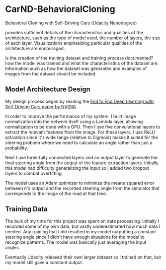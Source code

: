 # CarND-BehavioralCloning
Behavioral Cloning with Self-Driving Cars (Udacity Nanodegree)

provides sufficient details of the characteristics and qualities of the architecture, such as the type of model used, the number of layers, the size of each layer. Visualizations emphasizing particular qualities of the architecture are encouraged.

Is the creation of the training dataset and training process documented?
how the model was trained and what the characteristics of the dataset are. Information such as how the dataset was generated and examples of images from the dataset should be included.

## Model Architecture Design
My design process began by reading the [End to End Deep Learning with Self-Driving Cars paper by NVIDIA](http://images.nvidia.com/content/tegra/automotive/images/2016/solutions/pdf/end-to-end-dl-using-px.pdf). 

In order to improve the performance of my system, I built image normalization into the network itself using a Lambda layer, allowing normalization to be done with a GPU. Then I use five convolutional layers to extract the relevant features from the image. For these layers, I use ReLU activation since it's wide range (relative to Sigmoid) makes it suited for the steering problem where we need to calculate an angle rather than just a probability. 

Next I use three fully connected layers and an output layer to generate the final steering angle from the output of the feature extraction layers. Initially this model had difficulty generalizing the input so I added two dropout layers to combat overfitting.

The model uses an Adam optimizer to minimize the means squared error between it's output and the recorded steering angle from the simulator that corresponds to the image of the road at that time. 

## Training Data
The bulk of my time for this project was spent on data processing. Initially I recorded some of my own data, but vastly underestimated how much data I needed. Any training that I did resulted in my model outputting a constant steering angle since I didn't have enough situations for the model to recognize patterns. The model was basically just averaging the input angles.

Eventually Udacity released their own larger dataset so I trained on that, but my model still gave a constant output.
